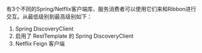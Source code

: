 有3个不同的Spring/Netflix客户端库，服务消费者可以使用它们来和Ribbon进行交互。从最低级别到最高级别如下：

1. Spring DiscoveryClient
2. 启用了 RestTemplate 的 Spring DiscoveryClient
3. Netflix Feign 客户端